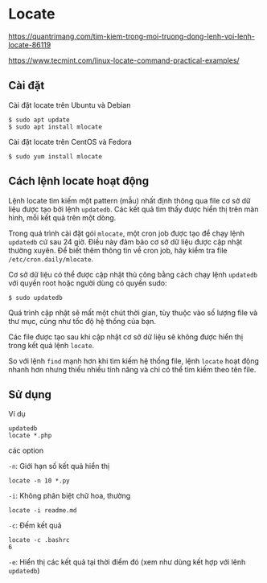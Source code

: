 # Locate

https://quantrimang.com/tim-kiem-trong-moi-truong-dong-lenh-voi-lenh-locate-86119

https://www.tecmint.com/linux-locate-command-practical-examples/

## Cài đặt

Cài đặt locate trên Ubuntu và Debian

    $ sudo apt update
    $ sudo apt install mlocate

Cài đặt locate trên CentOS và Fedora

    $ sudo yum install mlocate

## Cách lệnh locate hoạt động

Lệnh locate tìm kiếm một pattern (mẫu) nhất định thông qua file cơ sở dữ liệu được tạo bởi lệnh `updatedb`. Các kết quả tìm thấy được hiển thị trên màn hình, mỗi kết quả trên một dòng.

Trong quá trình cài đặt gói `mlocate`, một cron job được tạo để chạy lệnh `updatedb` cứ sau 24 giờ. Điều này đảm bảo cơ sở dữ liệu được cập nhật thường xuyên. Để biết thêm thông tin về cron job, hãy kiểm tra file `/etc/cron.daily/mlocate`.

Cơ sở dữ liệu có thể được cập nhật thủ công bằng cách chạy lệnh `updatedb` với quyền root hoặc người dùng có quyền sudo:

    $ sudo updatedb

Quá trình cập nhật sẽ mất một chút thời gian, tùy thuộc vào số lượng file và thư mục, cũng như tốc độ hệ thống của bạn.

Các file được tạo sau khi cập nhật cơ sở dữ liệu sẽ không được hiển thị trong kết quả lệnh `locate`.

So với lệnh `find` mạnh hơn khi tìm kiếm hệ thống file, lệnh `locate` hoạt động nhanh hơn nhưng thiếu nhiều tính năng và chỉ có thể tìm kiếm theo tên file.

## Sử dụng

Ví dụ

    updatedb
    locate *.php

các option 

`-n`: Giới hạn số kết quả hiển thị

    locate -n 10 *.py

`-i`: Không phân biệt chữ hoa, thường

    locate -i readme.md

`-c`: Đếm kết quả

    locate -c .bashrc
    6
`-e`: Hiển thị các kết quả tại thời điểm đó (xem như dùng kết hợp với lênh `updatedb`)

